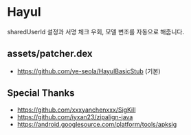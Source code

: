 # Hayul
sharedUserId 설정과 서명 체크 우회, 모델 변조를 자동으로 해줍니다.

## assets/patcher.dex
- https://github.com/ye-seola/HayulBasicStub (기본)

## Special Thanks
- https://github.com/xxxyanchenxxx/SigKill
- https://github.com/iyxan23/zipalign-java
- https://android.googlesource.com/platform/tools/apksig
